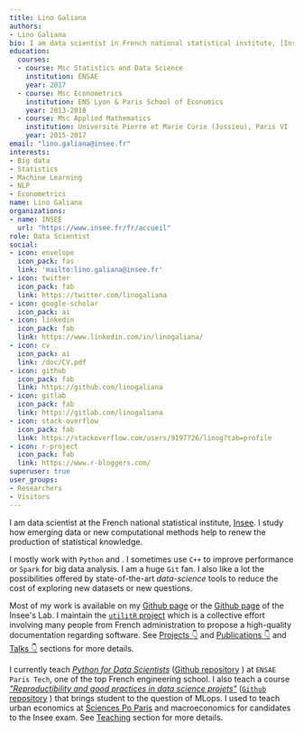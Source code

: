 ```yaml
---
title: Lino Galiana
authors:
- Lino Galiana
bio: I am data scientist in French national statistical institute, [Insee](https://www.insee.fr/fr/accueil). I study how emerging data or new computational methods help to renew the production of statistical knowledge. 
education:
  courses:
  - course: Msc Statistics and Data Science
    institution: ENSAE
    year: 2017
  - course: Msc Econometrics
    institution: ENS Lyon & Paris School of Economics
    year: 2013-2018
  - course: Msc Applied Mathematics
    institution: Université Pierre et Marie Curie (Jussieu), Paris VI
    year: 2015-2017
email: "lino.galiana@insee.fr"
interests:
- Big data
- Statistics
- Machine Learning
- NLP
- Econometrics
name: Lino Galiana
organizations:
- name: INSEE
  url: "https://www.insee.fr/fr/accueil"
role: Data Scientist
social:
- icon: envelope
  icon_pack: fas
  link: 'mailto:lino.galiana@insee.fr'
- icon: twitter
  icon_pack: fab
  link: https://twitter.com/linogaliana
- icon: google-scholar
  icon_pack: ai
- icon: linkedin
  icon_pack: fab
  link: https://www.linkedin.com/in/linogaliana/
- icon: cv
  icon_pack: ai
  link: /doc/CV.pdf
- icon: github
  icon_pack: fab
  link: https://github.com/linogaliana
- icon: gitlab
  icon_pack: fab
  link: https://gitlab.com/linogaliana
- icon: stack-overflow
  icon_pack: fab
  link: https://stackoverflow.com/users/9197726/linog?tab=profile
- icon: r-project
  icon_pack: fab
  link: https://www.r-bloggers.com/
superuser: true
user_groups:
- Researchers
- Visitors
---
```



I am data scientist 
at the French national statistical institute, [Insee](https://www.insee.fr/fr/accueil).
I study how emerging data or new computational methods help to renew
the production of statistical knowledge. 

I mostly work with `Python` <i class="fab fa-python"></i> 
and <i class="fab fa-r-project"></i>. I sometimes use `C++` to improve performance
or `Spark` for big data analysis.
I am a huge `Git` <i class="fas fa-code-branch"></i> fan.
I also like a lot 
the possibilities offered by state-of-the-art _data-science_ tools to
reduce the cost of exploring new datasets or new questions.

Most of my work is available on my <a href="https://github.com/linogaliana" class="github"><i class="fab fa-github"></i></a> [Github page](https://github.com/linogaliana) or
the <a href="https://github.com/inseefrlab" class="github"><i class="fab fa-github"></i></a> [Github page](https://github.com/inseefrlab)
of the Insee's Lab. 
I maintain the [`utilitR` project](https://www.utilitr.org/) which is a collective effort involving many people from French administration to propose a high-quality documentation regarding <i class="fab fa-r-project"></i> software.
See [Projects :point_down:](#projects) and [Publications :point_down:](#publications) and [Talks :point_down:](#talks) sections for more details.

I currently teach [*Python for Data Scientists*](https://pythonds.linogaliana.fr/) 
([Github repository](https://github.com/linogaliana/python-datascientist) <a href="https://github.com/linogaliana/python-datascientist" class="github"><i class="fab fa-github"></i></a>)
at `ENSAE Paris Tech`,
one of the top French engineering school.
I also teach a course [_"Reproductibility and good practices in data science projets"_](https://ensae-reproductibilite.netlify.app/)
([`Github` repository](https://github.com/linogaliana/ensae-reproductibilite-website) <a href="https://github.com/linogaliana/ensae-reproductibilite-website" class="github"><i class="fab fa-github"></i></a>)
that brings student to the question of MLops.
I used to teach urban economics at [Sciences Po Paris](https://www.sciencespo.fr/en/) and 
macroeconomics for candidates to the Insee exam. See [Teaching](teaching) section for more details.
